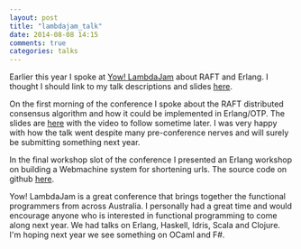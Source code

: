```yaml
---
layout: post
title: "lambdajam_talk"
date: 2014-08-08 14:15
comments: true
categories: talks
---
```

Earlier this year I spoke at
[Yow! LambdaJam](http://lambdajam.yowconference.com.au) about RAFT and Erlang. I
thought I should link to my talk descriptions and slides [here](https://a.confui.com/-kpclGeyK).

On the first morning of the conference I spoke about the RAFT distributed
consensus algorithm and how it could be implemented in Erlang/OTP. The slides
are
[here](http://yowconference.com.au/slides/yowlambdajam2014/McGilchrist-RAFTImplementingDistributedConsensusWithErlang.pdf)
with the video to follow sometime later. I was very happy with how the talk went
despite many pre-conference nerves and will surely be submitting something next
year.

In the final workshop slot of the conference I presented an Erlang workshop on
building a Webmachine system for shortening urls. The source code on github [here](https://github.com/tmcgilchrist/erlang_from_scratch).

Yow! LambdaJam is a great conference that brings together the functional programmers
from across Australia. I personally had a great time and would encourage anyone
who is interested in functional programming to come along next year. We had
talks on Erlang, Haskell, Idris, Scala and Clojure. I'm hoping next year we see
something on OCaml and F#.
